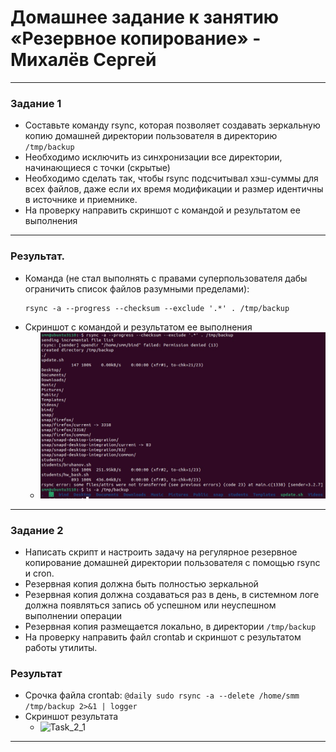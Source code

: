 # Домашнее задание к занятию «Резервное копирование» - Михалёв Сергей


---



### Задание 1
- Составьте команду rsync, которая позволяет создавать зеркальную копию домашней директории пользователя в директорию `/tmp/backup`
- Необходимо исключить из синхронизации все директории, начинающиеся с точки (скрытые)
- Необходимо сделать так, чтобы rsync подсчитывал хэш-суммы для всех файлов, даже если их время модификации и размер идентичны в источнике и приемнике.
- На проверку направить скриншот с командой и результатом ее выполнения

---
### Результат.
- Команда (не стал выполнять с правами суперпользователя дабы ограничить список файлов разумными пределами):
  ```
  rsync -a --progress --checksum --exclude '.*' . /tmp/backup

  ```
- Скриншот с командой и результатом ее выполнения
  * <img src="images/Task_1_1.jpg" alt="Task_1_1" width="500" height="auto">


---

### Задание 2
- Написать скрипт и настроить задачу на регулярное резервное копирование домашней директории пользователя с помощью rsync и cron.
- Резервная копия должна быть полностью зеркальной
- Резервная копия должна создаваться раз в день, в системном логе должна появляться запись об успешном или неуспешном выполнении операции
- Резервная копия размещается локально, в директории `/tmp/backup`
- На проверку направить файл crontab и скриншот с результатом работы утилиты.

### Результат
- Срочка файла crontab:
  ```@daily sudo rsync -a --delete /home/smm /tmp/backup 2>&1 | logger```
- Скриншот результата 
  * <img src="images/Task_2_1.jpg" alt="Task_2_1" width="500" height="auto">

---
